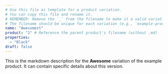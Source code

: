 ```yaml
---
# Use this file as template for a product variation.
# You can copy this file and rename it.
# REMEMBER: Remove the `_` from the filename to make it a valid variation.
# The filename should be unique for each variation (e.g., `example-product-1-standard.md`).
name: "Awesomest"
product: "2" # Reference the parent product's filename (without .md)
properties:
  - "Black"
draft: false
---
```


This is the markdown description for the **Awesome** variation of the example product.
It can contain specific details about this version.